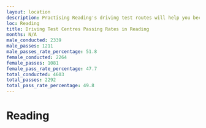 ```yaml
---
layout: location
description: Practising Reading's driving test routes will help you become more confident in your gear-changing abilities.
loc: Reading
title: Driving Test Centres Passing Rates in Reading
months: N/A
male_conducted: 2339
male_passes: 1211
male_passes_rate_percentage: 51.8
female_conducted: 2264
female_passes: 1081
female_pass_rate_percentage: 47.7
total_conducted: 4603
total_passes: 2292
total_pass_rate_percentage: 49.8
---
```


# Reading

